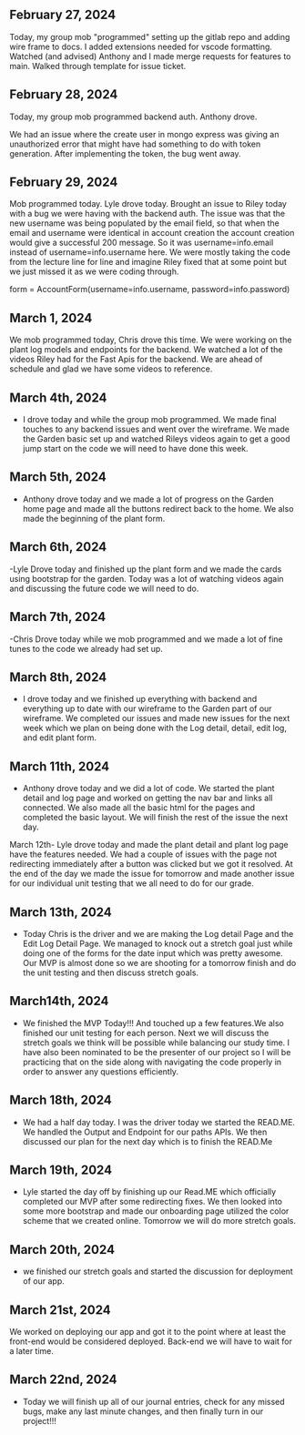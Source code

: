 ## February 27, 2024

Today, my group mob "programmed" setting up the gitlab repo and adding wire frame to docs. I added extensions needed for vscode formatting. Watched (and advised) Anthony and I made merge requests for features to main. Walked through template for issue ticket.

## February 28, 2024

Today, my group mob programmed backend auth. Anthony drove.

We had an issue where the create user in mongo express was giving an unauthorized error that might have had something to do with token generation. After implementing the token, the bug went away.

## February 29, 2024

Mob programmed today. Lyle drove today. Brought an issue to Riley today with a bug we were having with the backend auth. The issue was that the new username was being populated by the email field, so that when the email and username were identical in account creation the account creation would give a successful 200 message. So it was username=info.email instead of username=info.username here. We were mostly taking the code from the lecture line for line and imagine Riley fixed that at some point but we just missed it as we were coding through.

form = AccountForm(username=info.username, password=info.password)

## March 1, 2024

We mob programmed today, Chris drove this time. We were working on the plant log models and endpoints for the backend. We watched a lot of the videos Riley had for the Fast Apis for the backend. We are ahead of schedule and glad we have some videos to reference.

## March 4th, 2024

- I drove today and while the group mob programmed. We made final touches to any backend issues and went over the wireframe. We made the Garden basic set up and watched Rileys videos again to get a good jump start on the code we will need to have done this week.

## March 5th, 2024
- Anthony drove today and we made a lot of progress on the Garden home page and made all the buttons redirect back to the home.
We also made the beginning of the plant form.

 ## March 6th, 2024
-Lyle Drove today and finished up the plant form and we made the cards using bootstrap for the garden. Today was a lot of watching videos again and discussing the future code we will need to do.

## March 7th, 2024
-Chris Drove today while we mob programmed and we made a lot of fine tunes to the code we already had set up.

## March 8th, 2024
- I drove today and we finished up everything with backend and everything up to date with our wireframe to the Garden part of our wireframe. We completed our issues and made new issues for the next week which we plan on being done with the Log detail, detail, edit log, and edit plant form.


## March 11th, 2024
- Anthony drove today and we did a lot of code. We started the plant detail and log page and worked on getting the nav bar and links all connected. We also made all the basic html for the pages and completed the basic layout. We will finish the rest of the issue the next day.


March 12th- Lyle drove today and made the plant detail and plant log page have the features needed. We had a couple of issues with the page not redirecting immediately after a button was clicked but we got it resolved. At the end of the day we made the issue for tomorrow and made another issue for our individual unit testing that we all need to do for our grade.

## March 13th, 2024
- Today Chris is the driver and we are making the Log detail Page and the Edit Log Detail Page. We managed to knock out a stretch goal just while doing one of the forms for the date input which was pretty awesome. Our MVP is almost done so we are shooting for a tomorrow finish and do the unit testing and then discuss stretch goals.

## March14th, 2024
 - We finished the MVP Today!!! And touched up a few features.We also finished our unit testing for each person. Next we will discuss the stretch goals we think will be possible while balancing our study time. I have also been nominated to be the presenter of our project so I will be practicing that on the side along with navigating the code properly in order to answer any questions efficiently.

## March 18th, 2024
 - We had a half day today. I was the driver today we started the READ.ME. We handled the Output and Endpoint for our paths APIs. We then discussed our plan for the next day which is to finish the READ.Me

## March 19th, 2024
 - Lyle started the day off by finishing up our Read.ME which officially completed our MVP after some redirecting fixes. We then looked into some more bootstrap and made our onboarding page utilized the color scheme that we created online. Tomorrow we will do more stretch goals.

## March 20th, 2024
- we finished our stretch goals and started the discussion for deployment of our app.

## March 21st, 2024
We worked on deploying our app and got it to the point where at least the front-end would be considered deployed. Back-end we will have to wait for a later time.

## March 22nd, 2024
- Today we will finish up all of our journal entries, check for any missed bugs, make any last minute changes, and then finally turn in our project!!!
